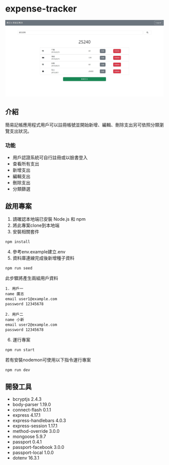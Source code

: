 # expense-tracker
![home page](./home.jpg)

## 介紹
簡易記帳應用程式用戶可以註冊帳號並開始新增、編輯、刪除支出另可依照分類瀏覽支出狀況。

### 功能
+ 用戶認證系統可自行註冊或以臉書登入
+ 查看所有支出
+ 新增支出
+ 編輯支出
+ 刪除支出
+ 分類篩選

## 啟用專案
1. 請確認本地端已安裝 Node.js 和 npm
2. 將此專案clone到本地端
3. 安裝相關套件
```
npm install
```
4. 參考env.example建立.env
5. 資料庫連線完成後新增種子資料
```
npm run seed
```
此步驟將產生兩組用戶資料
```
1. 用戶一
name 廣志
email user1@example.com
password 12345678

2. 用戶二
name 小新
email user2@example.com
password 12345678
```
6. 運行專案
```
npm run start
```
若有安裝nodemon可使用以下指令運行專案
```
npm run dev
```

## 開發工具
+ bcryptjs 2.4.3
+ body-parser 1.19.0
+ connect-flash 0.1.1
+ express 4.17.1
+ express-handlebars 4.0.3
+ express-session 1.17.1
+ method-override 3.0.0
+ mongoose 5.9.7
+ passport 0.4.1
+ passport-facebook 3.0.0
+ passport-local 1.0.0
+ dotenv 16.3.1
